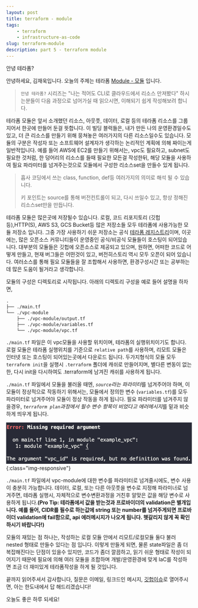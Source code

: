 ```yaml
---
layout: post
title: terraform - module
tags:
    - terraform
    - infrastructure-as-code
slug: terraform-module
description: part 5 - terraform module
---
```


안녕 테라폼?

안녕하세요, 김재욱입니다. 오늘의 주제는 테라폼 [Module - 모듈](https://www.terraform.io/docs/configuration/blocks/modules/index.html) 입니다.

> `안녕 테라폼?` 시리즈는 "나는 적어도 CLI로 클라우드에서 리소스 만져봤다" 하시는분들이 다음 과정으로 넘어가실 때 읽으시면, 이해되기 쉽게 작성해보려 합니다.

테라폼 모듈은 앞서 소개했던 리소스, 아웃풋, 데이터, 로컬 등의 테라폼 리소스를 그룹지어서 한곳에 만들어 둔걸 뜻합니다. 이 빌딩 블럭들은, 내가 만든 나의 운영환경일수도 있고, 더 큰 리소스를 만들기 위해 뭉쳐놓은 여러가지의 다른 리소스일수도 있습니다. 모듈의 구분은 작성자 또는 소프트웨어 설계자가 생각하는 논리적인 계획에 의해 짜이는게 일반적입니다. 예를 들어 AWS에 EC2를 만들기 위해서는, vpc도 필요하고, subnet도 필요한 것처럼, 한 덩어리의 리소스를 들때 필요한 모든걸 작성한뒤, 해당 모듈을 사용하여 필요 파라미터를 넘겨주는것으로 모듈에서 구성한 리소스set을 만들수 있게 됩니다.

> 흡사 코딩에서 쓰는 class, function, def등 여러가지의 의미로 해석 될 수 있습니다.
>
> 키 포인트는 source를 통해 버전컨트롤이 되고, 다시 쓰일수 있고, 항상 정해진 리소스set만을 만듭니다.

테라폼 모듈은 많은곳에 저장될수 있습니다. 로컬, 코드 리포지토리 (깃헙 등),HTTP(S), AWS S3, GCS Bucket등 많은 저장소들 모두 테라폼에 사용가능한 모듈 저장소 입니다. 그중 가장 사용하기 쉬운 저장소는 공식 [테라폼 레지스트리](https://registry.terraform.io/browse/modules)이며, 이곳에는, 많은 오픈소스 커뮤니티들이 운영중인 공식/비공식 모듈들이 호스팅이 되어있습니다. 대부분의 모듈들은 깃헙에 오픈소스로 제공되고 있으며, 원하면, 어떠한 코드로 어떻게 만들고, 현재 버그들은 어떤것이 있고, 버전히스토리 역시 모두 오픈이 되어 있습니다. 여러소스를 통해 필요 모듈들을 잘 조합해서 사용하면, 환경구성시간 또는 공부하는데 많은 도움이 될거라고 생각합니다.

모듈의 구성은 디렉토리로 시작됩니다. 아래의 디렉토리 구성을 예로 들어 설명을 하자면,
```
.
├── ./main.tf
└── ./vpc-module
    ├── ./vpc-module/output.tf
    ├── ./vpc-module/variables.tf
    └── ./vpc-module/vpc.tf
```

`./main.tf` 파일은 이 vpc모듈을 사용할 위치이며, 테라폼의 실행위치이기도 합니다. 로컬 모듈은 테라폼 실행위치를 기준으로 `relative path`를 사용하며, 리모트 모듈은 인터넷 또는 호스팅이 되어있는곳에서 다운로드 됩니다. 두가지형식의 모듈 모두 `terraform init`을 실행시 `.terraform` 폴더에 캐쉬로 만들어지며, 별다른 변동이 없는한, 다시 init을 다시하여도 .terraform에 남겨진 캐쉬를 사용하게 됩니다.

`./main.tf` 파일에서 모듈을 불러올 때엔, *`source`라는 파라미터*를 넘겨주어야 하며, 이 모듈이 정상적으로 작동하기 위해서는, 모듈에서 정의한 변수 (`variables.tf`)를 모두 파라미터로 넘겨주어야 모듈이 정상 작동을 하게 됩니다. 필요 파라미터를 넘겨주지 않을경우, *`terraform plan`과정에서 필수 변수 항목이 비었다고 에러메시지*를 밑과 비슷하게 띄우게 됩니다.

![error-missing-variable](../images/2020-12-30-terraform-pt5/missing_variable.png){:class="img-responsive"}

`./main.tf` 파일에서 vpc-module에 대한 변수를 파라미터로 넘겨줄시에도, 변수 사용이 충분히 가능합니다. 데이터, 로컬, 또는 다른 아웃풋을 변수로 지정해 파라미너로 넘겨주면, 테라폼 실행시, 자체적으로 변수변환과정을 거친후 알맞은 값을 해당 변수로 사용하게 됩니다.**(Pro Tip: 테라폼에서 값을 받는것과 프로바이더의 validation은 별개입니다. 예를 들어, CIDR를 필수로 하는값에 string 또는 number를 넘겨주게되면 프로바이더 validation에 fail함으로, api 에러메시지가 나오게 됩니다. 헷갈리지 않게 꼭 확인하시기 바랍니다!)**

모듈의 재밌는 점 하나는, 작성하는 로컬 모듈 안에서 리모트/로컬모듈 둘다 불러 nested 형태로 만들수 있다는 점 입니다. 이렇게 만들게 되면, 물론 state파일은 좀 더 복잡해진다는 단점이 있을수 있지만, 코드가 좀더 깔끔하고, 읽기 쉬운 형태로 작성이 되어지기 때문에 필요에 의해 여러 모듈을 조합하며 개발/운영환경에 맞게 IaC를 작성하면 조금 더 재미있게 테라폼작성을 하게 될 것입니다.

끝까지 읽어주셔서 감사합니다, 질문은 이메일, 링크드인 메시지, [깃헙이슈](https://github.com/iamjaekim/iamjaekim.github.io/issues)로 열어주시면, 아는 한도내에서 답 해드리겠습니다!

오늘도 좋은 하루 되세요!
